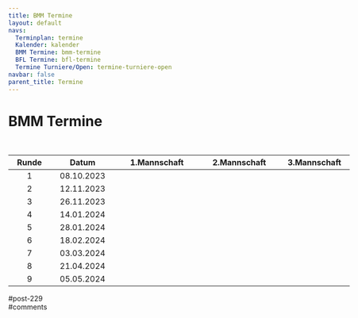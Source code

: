 ```yaml
---
title: BMM Termine 
layout: default
navs:
  Terminplan: termine
  Kalender: kalender
  BMM Termine: bmm-termine
  BFL Termine: bfl-termine
  Termine Turniere/Open: termine-turniere-open
navbar: false
parent_title: Termine
---
```

<div class="post-229 page type-page status-publish hentry" id="post-229">
<h1 class="entry-title">BMM Termine</h1>
<div class="entry-content">
<p> </p>
<table class="clean bmm" style="width: 688px;">
<thead>
<tr>
<th style="width: 84px;">Runde</th>
<th style="width: 129px;">Datum</th>
<th style="width: 155px;">1.Mannschaft</th>
<th style="width: 145px;">2.Mannschaft</th>
<th style="width: 126px;">3.Mannschaft</th>
</tr>
</thead>
<tbody>
<tr>
<td style="text-align: center; width: 84px;">1</td>
<td style="text-align: center; width: 129px;">08.10.2023</td>
<td nowrap="nowrap" style="width: 155px;"></td>
<td nowrap="nowrap" style="width: 145px;"></td>
<td style="width: 126px;"></td>
</tr>
<tr>
<td style="text-align: center; width: 84px;">2</td>
<td style="text-align: center; width: 129px;">12.11.2023</td>
<td style="width: 155px;"></td>
<td style="width: 145px;"></td>
<td nowrap="nowrap" style="width: 126px;"></td>
</tr>
<tr>
<td style="text-align: center; width: 84px;">3</td>
<td style="text-align: center; width: 129px;">26.11.2023</td>
<td style="width: 155px;"></td>
<td nowrap="nowrap" style="width: 145px;"></td>
<td nowrap="nowrap" style="width: 126px;"></td>
</tr>
<tr>
<td style="text-align: center; width: 84px;">4</td>
<td style="text-align: center; width: 129px;">14.01.2024</td>
<td style="width: 155px;"></td>
<td style="width: 145px;"></td>
<td nowrap="nowrap" style="width: 126px;"></td>
</tr>
<tr>
<td style="text-align: center; width: 84px;">5</td>
<td style="text-align: center; width: 129px;">28.01.2024</td>
<td style="width: 155px;"></td>
<td style="width: 145px;"></td>
<td style="width: 126px;"></td>
</tr>
<tr>
<td style="text-align: center; width: 84px;">6</td>
<td style="text-align: center; width: 129px;">18.02.2024</td>
<td style="width: 155px;"></td>
<td nowrap="nowrap" style="width: 145px;"></td>
<td style="width: 126px;"></td>
</tr>
<tr>
<td style="text-align: center; width: 84px;">7</td>
<td style="text-align: center; width: 129px;">03.03.2024</td>
<td style="width: 155px;"></td>
<td style="width: 145px;"></td>
<td nowrap="nowrap" style="width: 126px;"></td>
</tr>
<tr>
<td style="text-align: center; width: 84px;">8</td>
<td style="text-align: center; width: 129px;">21.04.2024</td>
<td style="width: 155px;"></td>
<td nowrap="nowrap" style="width: 145px;"></td>
<td style="width: 126px;"></td>
</tr>
<tr>
<td style="text-align: center; width: 84px;">9</td>
<td style="text-align: center; width: 129px;">05.05.2024</td>
<td nowrap="nowrap" style="width: 155px;"></td>
<td nowrap="nowrap" style="width: 145px;"></td>
<td style="width: 126px;"></td>
</tr>
</tbody>
</table>
</div><!-- .entry-content -->
</div> #post-229 
<div id="comments">
</div> #comments 
